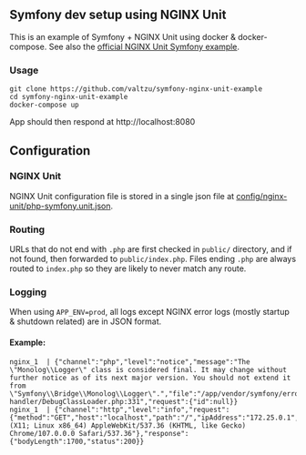 ## Symfony dev setup using NGINX Unit

This is an example of Symfony + NGINX Unit using docker & docker-compose. See also the [official NGINX Unit Symfony example](https://unit.nginx.org/howto/symfony/).

### Usage

```
git clone https://github.com/valtzu/symfony-nginx-unit-example
cd symfony-nginx-unit-example
docker-compose up
```

App should then respond at http://localhost:8080

## Configuration

### NGINX Unit

NGINX Unit configuration file is stored in a single json file at [config/nginx-unit/php-symfony.unit.json](config/nginx-unit/php-symfony.unit.json).

### Routing

URLs that do not end with `.php` are first checked in `public/` directory, and if not found, then forwarded to `public/index.php`. Files ending `.php` are always routed to `index.php` so they are likely to never match any route.

### Logging

When using `APP_ENV=prod`, all logs except NGINX error logs (mostly startup & shutdown related) are in JSON format.

#### Example:

```
nginx_1  | {"channel":"php","level":"notice","message":"The \"Monolog\\Logger\" class is considered final. It may change without further notice as of its next major version. You should not extend it from \"Symfony\\Bridge\\Monolog\\Logger\".","file":"/app/vendor/symfony/error-handler/DebugClassLoader.php:331","request":{"id":null}}
nginx_1  | {"channel":"http","level":"info","request":{"method":"GET","host":"localhost","path":"/","ipAddress":"172.25.0.1","userAgent":"Mozilla/5.0 (X11; Linux x86_64) AppleWebKit/537.36 (KHTML, like Gecko) Chrome/107.0.0.0 Safari/537.36"},"response":{"bodyLength":1700,"status":200}}
```
